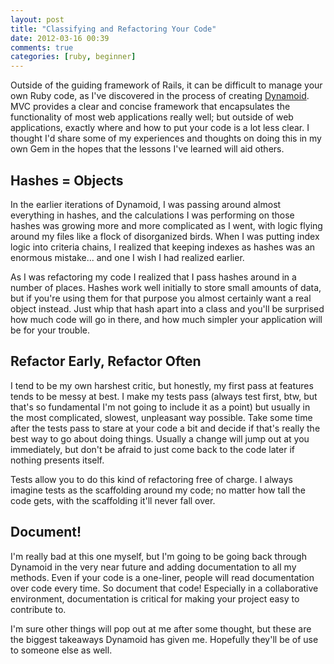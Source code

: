 ```yaml
---
layout: post
title: "Classifying and Refactoring Your Code"
date: 2012-03-16 00:39
comments: true
categories: [ruby, beginner]
---
```

Outside of the guiding framework of Rails, it can be difficult to manage your own Ruby code, as I've discovered in the process of creating [Dynamoid](https://github.com/Veraticus/Dynamoid). MVC provides a clear and concise framework that encapsulates the functionality of most web applications really well; but outside of web applications, exactly where and how to put your code is a lot less clear. I thought I'd share some of my experiences and thoughts on doing this in my own Gem in the hopes that the lessons I've learned will aid others.

<!-- more -->

## Hashes = Objects
In the earlier iterations of Dynamoid, I was passing around almost everything in hashes, and the calculations I was performing on those hashes was growing more and more complicated as I went, with logic flying around my files like a flock of disorganized birds. When I was putting index logic into criteria chains, I realized that keeping indexes as hashes was an enormous mistake... and one I wish I had realized earlier.

As I was refactoring my code I realized that I pass hashes around in a number of places. Hashes work well initially to store small amounts of data, but if you're using them for that purpose you almost certainly want a real object instead. Just whip that hash apart into a class and you'll be surprised how much code will go in there, and how much simpler your application will be for your trouble.

## Refactor Early, Refactor Often
I tend to be my own harshest critic, but honestly, my first pass at features tends to be messy at best. I make my tests pass (always test first, btw, but that's so fundamental I'm not going to include it as a point) but usually in the most complicated, slowest, unpleasant way possible. Take some time after the tests pass to stare at your code a bit and decide if that's really the best way to go about doing things. Usually a change will jump out at you immediately, but don't be afraid to just come back to the code later if nothing presents itself.

Tests allow you to do this kind of refactoring free of charge. I always imagine tests as the scaffolding around my code; no matter how tall the code gets, with the scaffolding it'll never fall over.

## Document!
I'm really bad at this one myself, but I'm going to be going back through Dynamoid in the very near future and adding documentation to all my methods. Even if your code is a one-liner, people will read documentation over code every time. So document that code! Especially in a collaborative environment, documentation is critical for making your project easy to contribute to.
 
I'm sure other things will pop out at me after some thought, but these are the biggest takeaways Dynamoid has given me. Hopefully they'll be of use to someone else as well.